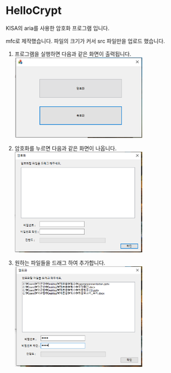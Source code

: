 # HelloCrypt
KISA의 aria를 사용한 암호화 프로그램 입니다.


mfc로 제작했습니다.
파일의 크기가 커서 src 파일만을 업로드 했습니다.   
   

1. 프로그램을 실행하면 다음과 같은 화면이 출력됩니다.
<img src="./doc/캡처1.PNG" width="70%" height="50%" title="캡처1" alt="캡처1"></img>



2. 암호화를 누르면 다음과 같은 화면이 나옵니다.
<img src="./doc/캡처2.PNG" width="70%" height="50%" title="캡처2" alt="캡처2"></img>



3. 원하는 파일들을 드래그 하여 추가합니다.
<img src="./doc/캡처3.PNG" width="70%" height="50%" title="캡처3" alt="캡처3"></img>
